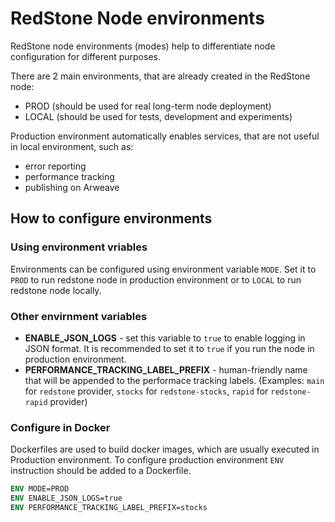 # RedStone Node environments

RedStone node environments (modes) help to differentiate node configuration for different purposes.

There are 2 main environments, that are already created in the RedStone node:
- PROD (should be used for real long-term node deployment)
- LOCAL (should be used for tests, development and experiments)

Production environment automatically enables services, that are not useful in local environment, such as:
- error reporting
- performance tracking
- publishing on Arweave

## How to configure environments

### Using environment vriables
Environments can be configured using environment variable `MODE`. Set it to `PROD` to run redstone node in production environment or to `LOCAL` to run redstone node locally.

### Other envirnment variables
- **ENABLE_JSON_LOGS** - set this variable to `true` to enable logging in JSON format. It is recommended to set it to `true` if you run the node in production environment.
- **PERFORMANCE_TRACKING_LABEL_PREFIX** - human-friendly name that will be appended to the performace tracking labels. (Examples: `main` for `redstone` provider, `stocks` for `redstone-stocks`, `rapid` for `redstone-rapid` provider)

### Configure in Docker
Dockerfiles are used to build docker images, which are usually executed in Production environment. To configure production environment `ENV` instruction should be added to a Dockerfile.
```dockerfile
ENV MODE=PROD
ENV ENABLE_JSON_LOGS=true
ENV PERFORMANCE_TRACKING_LABEL_PREFIX=stocks
```
